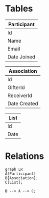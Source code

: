 # Tables
|Participant|
|-|
|Id|
|Name|
|Email|
|Date Joined|

|Association|
|-|
|Id|
|GifterId|
|ReceiverId|
|Date Created|

|List|
|-|
|Id|
|Date|

# Relations
```mermaid
graph LR
A[Participant]
B[Association];
C[List];

B --> A --> C;
```